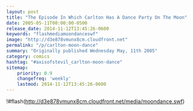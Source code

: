 ```yaml
---
layout: post
title: "The Episode In Which Carlton Has A Dance Party On The Moon"
date: 2005-05-11T00:00:00-0500
release_date: 2014-11-12T13:45:26-0600
keywords: "flashmediamoondanceswf"
image: "http://d3e878vmunx8cm.cloudfront.net"
permalink: "/p/carlton-moon-dance"
summary: "Originally published Wednesday May, 11th 2005"
category: comics
hashtag: "#axisofstevil_carlton-moon-dance"
sitemap:
    priority: 0.9
    changefreq: 'weekly'
    lastmod: 2014-11-12T13:45:26-0600
---
```


!#flash(http://d3e878vmunx8cm.cloudfront.net/media/moondance.swf)
